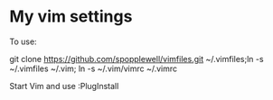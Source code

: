 # My vim settings
To use:

git clone https://github.com/spopplewell/vimfiles.git ~/.vimfiles;ln -s ~/.vimfiles ~/.vim; ln -s ~/.vim/vimrc ~/.vimrc

Start Vim and use :PlugInstall
